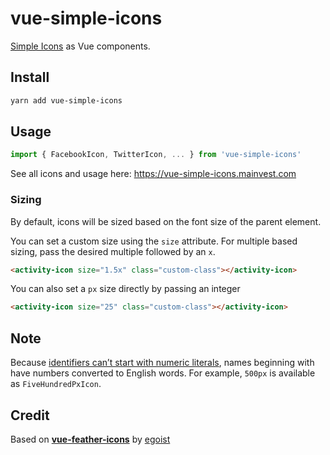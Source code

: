# vue-simple-icons

[Simple Icons](https://simpleicons.org/) as Vue components.

## Install

```bash
yarn add vue-simple-icons
```

## Usage

```js
import { FacebookIcon, TwitterIcon, ... } from 'vue-simple-icons'
```

See all icons and usage here: https://vue-simple-icons.mainvest.com

### Sizing

By default, icons will be sized based on the font size of the parent element.

You can set a custom size using the `size` attribute.
For multiple based sizing, pass the desired multiple followed by an `x`.

```html
<activity-icon size="1.5x" class="custom-class"></activity-icon>
```

You can also set a `px` size directly by passing an integer

```html
<activity-icon size="25" class="custom-class"></activity-icon>
```

## Note
Because [identifiers can’t start with numeric literals](https://developer.mozilla.org/en-US/docs/Web/JavaScript/Reference/Errors/Identifier_after_number), names beginning with have numbers converted to English words. For example, `500px` is available as `FiveHundredPxIcon`.

## Credit

Based on [**vue-feather-icons**](https://github.com/egoist/vue-feather-icons) by [egoist](https://github.com/egoist)
